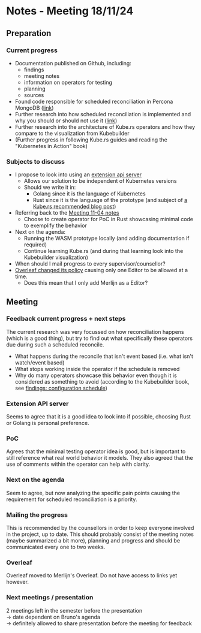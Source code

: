 # Notes - Meeting 18/11/24

## Preparation

### Current progress

- Documentation published on Github, including:
  - findings
  - meeting notes
  - information on operators for testing
  - planning
  - sources
- Found code responsible for scheduled reconciliation in Percona MongoDB ([link](../findings/investigation_reconcile_percona_mongodb.md))
- Further research into how scheduled reconciliation is implemented and why you should or should not use it ([link](../findings/configuration_schedule.md))
- Further research into the architecture of Kube.rs operators and how they compare to the visualization from Kubebuilder
- (Further progress in following Kube.rs guides and reading the "Kubernetes in Action" book)

### Subjects to discuss

- I propose to look into using an [extension api server](https://kubernetes.io/docs/tasks/extend-kubernetes/setup-extension-api-server/)
  - Allows our solution to be independent of Kubernetes versions
  - Should we write it in:
    - Golang since it is the language of Kubernetes
    - Rust since it is the language of the prototype (and subject of [a Kube.rs recommended blog post](https://metalbear.co/blog/writing-a-kubernetes-operator/))
- Referring back to the [Meeting 11-04 notes](./Meeting%2011-04.md#what-operator-should-i-try-to-solve-the-problem-for)
  - Choose to create operator for PoC in Rust showcasing minimal code to exemplify the behavior
- Next on the agenda:
  - Running the WASM prototype locally (and adding documentation if required)
  - Continue learning Kube.rs (and during that learning look into the Kubebuilder visualization)
- When should I mail progress to every supervisor/counsellor?
- [Overleaf changed its policy](https://www.overleaf.com/blog/changes-to-project-sharing) causing only one Editor to be allowed at a time.
  - Does this mean that I only add Merlijn as a Editor?

## Meeting

### Feedback current progress + next steps

The current research was very focussed on how reconciliation happens (which is a good thing), but try to find out what specifically these operators due during such a scheduled reconcile.

- What happens during the reconcile that isn't event based (i.e. what isn't watch/event based)
- What stops working inside the operator if the schedule is removed
- Why do many operators showcase this behavior even though it is considered as something to avoid (according to the Kubebuilder book, see [findings: configuration schedule](../findings/configuration_schedule.md#why-should-you-use-it-and-why-not))

### Extension API server

Seems to agree that it is a good idea to look into if possible, choosing Rust or Golang is personal preference.

### PoC

Agrees that the minimal testing operator idea is good, but is important to still reference what real world behavior it models.
They also agreed that the use of comments within the operator can help with clarity.

### Next on the agenda

Seem to agree, but now analyzing the specific pain points causing the requirement for scheduled reconciliation is a priority.

### Mailing the progress

This is recommended by the counsellors in order to keep everyone involved in the project, up to date.
This should probably consist of the meeting notes (maybe summarized a bit more), planning and progress and should be communicated every one to two weeks.

### Overleaf

Overleaf moved to Merlijn's Overleaf. Do not have access to links yet however.

### Next meetings / presentation

2 meetings left in the semester before the presentation  
-> date dependent on Bruno's agenda  
-> definitely allowed to share presentation before the meeting for feedback
